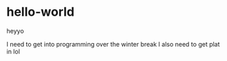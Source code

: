# hello-world
heyyo

I need to get into programming over the winter break
I also need to get plat in lol
